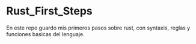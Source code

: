 # Rust_First_Steps

En este repo guardo mis primeros pasos sobre rust, con syntaxis, reglas y funciones basicas del lenguaje. 
